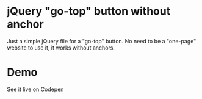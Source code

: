 # jQuery "go-top" button without anchor

Just a simple jQuery file for a "go-top" button. No need to be a "one-page" website to use it, it works without anchors.

# Demo

See it live on [Codepen](http://codepen.io/Pat_Is_Coding/pen/EWaEvv)
